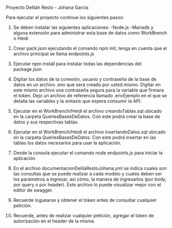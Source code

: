 Proyecto Delilah Resto - Johana García

Para ejecutar el proyecto continue los siguientes pasos:

1. Se deben instalar las siguientes aplicaciones:
    -Node.js
    -Mariadb y alguna extensión para administrar esta base de datos como WorkBrench o Heidi
 
2. Crear pack.json ejecutando el comando npm init, tenga en cuenta que el archivo principal se llama endpoints.js

3. Ejecutar npm install para instalar todas las dependencias del package.json 

4. Digitar los datos de la conexión, usuario y contraseña de la base de datos en un archivo .env que será creado por usted mismo. Digitar en este mismo archivo una contraseña segura para la variable que firmara el token. Dejo un archivo de referencia llamado .envEjemplo en el que se detalla las variables y la sintaxis que espera consumir la API.

5. Ejecutar en el WorkBrench/Heidi el archivo creandoTablas.sql ubicado en la carpeta QueriesBasesDeDatos. Con este podrá crear la base de datos y sus respectivas tablas.

6. Ejecutar en el WorkBrench/Heidi el archivo insertandoDatos.sql ubicado en la carpeta QueriesBasesDeDatos. Con este podrá insertar en las tablas los datos necesarios para usar la aplicación.

7. Desde la consola ejecutar el comando node endpoints.js para iniciar la aplicación 

8. En el archivo documentacionDelilaRestoJohana.yml se indica cuales son las consultas que se puede realizar a cada modelo y cuales deben ser los parametros a ingresar, así cómo, la manera de ingresarlos (por body, por query o por header). Este archivo lo puede visualizar mejor con el editor de swagger.

9. Recuerde loguearse y obtener el token antes de consultar cualquier petición.

10. Recuerde, antes de realizar cualquier petición, agregar el token de autorización en el header de la misma. 
    
